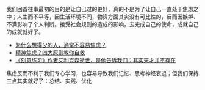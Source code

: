 我们回首往事最初的目的是让自己过的更好，真的不是为了让自己一直处于焦虑之中；人生而不平等，因生活环境不同，物资方面其实没有可比性的，反而因嫉妒、不满影响了个人判断。接受社会规则的造成的影响，去完成自己的使命，成就自己的成就就好了。

* [为什么想得少的人，通常不容易焦虑？](https://www.sohu.com/a/152341570_661493)
* [精神焦虑？四大原则教你自救](https://www.bilibili.com/read/cv6521310)
* [《刻意练习》作者艾利克森逝世，是他告诉我们：其实天才并不存在 ](https://www.sohu.com/a/408979671_661493)

焦虑反而不利于我们专心学习，也容易导致我们记忆、思考神经衰退；但我们保持三点其实就好了：总结、实践、优化
